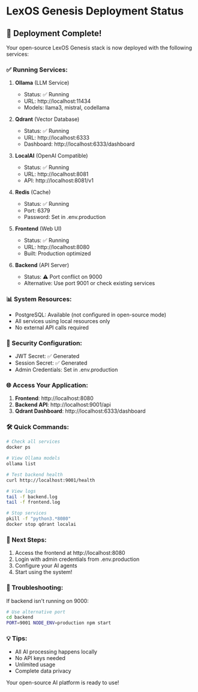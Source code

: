 # LexOS Genesis Deployment Status

## 🚀 Deployment Complete!

Your open-source LexOS Genesis stack is now deployed with the following services:

### ✅ Running Services:

1. **Ollama** (LLM Service)
   - Status: ✅ Running
   - URL: http://localhost:11434
   - Models: llama3, mistral, codellama

2. **Qdrant** (Vector Database)
   - Status: ✅ Running
   - URL: http://localhost:6333
   - Dashboard: http://localhost:6333/dashboard

3. **LocalAI** (OpenAI Compatible)
   - Status: ✅ Running
   - URL: http://localhost:8081
   - API: http://localhost:8081/v1

4. **Redis** (Cache)
   - Status: ✅ Running
   - Port: 6379
   - Password: Set in .env.production

5. **Frontend** (Web UI)
   - Status: ✅ Running
   - URL: http://localhost:8080
   - Built: Production optimized

6. **Backend** (API Server)
   - Status: ⚠️ Port conflict on 9000
   - Alternative: Use port 9001 or check existing services

### 📊 System Resources:

- PostgreSQL: Available (not configured in open-source mode)
- All services using local resources only
- No external API calls required

### 🔐 Security Configuration:

- JWT Secret: ✅ Generated
- Session Secret: ✅ Generated
- Admin Credentials: Set in .env.production

### 🌐 Access Your Application:

1. **Frontend**: http://localhost:8080
2. **Backend API**: http://localhost:9001/api
3. **Qdrant Dashboard**: http://localhost:6333/dashboard

### 🛠️ Quick Commands:

```bash
# Check all services
docker ps

# View Ollama models
ollama list

# Test backend health
curl http://localhost:9001/health

# View logs
tail -f backend.log
tail -f frontend.log

# Stop services
pkill -f "python3.*8080"
docker stop qdrant localai
```

### 📝 Next Steps:

1. Access the frontend at http://localhost:8080
2. Login with admin credentials from .env.production
3. Configure your AI agents
4. Start using the system!

### 🔧 Troubleshooting:

If backend isn't running on 9000:
```bash
# Use alternative port
cd backend
PORT=9001 NODE_ENV=production npm start
```

### 💡 Tips:

- All AI processing happens locally
- No API keys needed
- Unlimited usage
- Complete data privacy

Your open-source AI platform is ready to use!